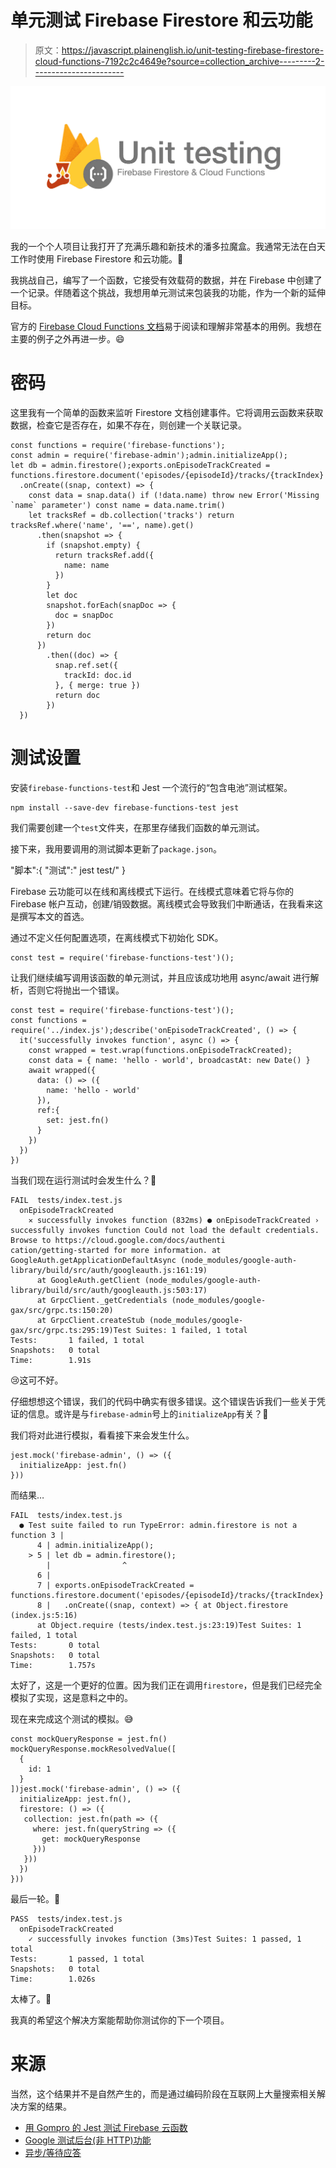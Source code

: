 # 单元测试 Firebase Firestore 和云功能

> 原文：<https://javascript.plainenglish.io/unit-testing-firebase-firestore-cloud-functions-7192c2c4649e?source=collection_archive---------2----------------------->

![](img/9bde5b36d6a089f4c86a0b9609ca01d8.png)

我的一个个人项目让我打开了充满乐趣和新技术的潘多拉魔盒。我通常无法在白天工作时使用 Firebase Firestore 和云功能。🤖

我挑战自己，编写了一个函数，它接受有效载荷的数据，并在 Firebase 中创建了一个记录。伴随着这个挑战，我想用单元测试来包装我的功能，作为一个新的延伸目标。

官方的 [Firebase Cloud Functions 文档](https://firebase.google.com/docs/functions)易于阅读和理解非常基本的用例。我想在主要的例子之外再进一步。😄

# 密码

这里我有一个简单的函数来监听 Firestore 文档创建事件。它将调用云函数来获取数据，检查它是否存在，如果不存在，则创建一个关联记录。

```
const functions = require('firebase-functions');
const admin = require('firebase-admin');admin.initializeApp();
let db = admin.firestore();exports.onEpisodeTrackCreated = functions.firestore.document('episodes/{episodeId}/tracks/{trackIndex}')
  .onCreate((snap, context) => {
    const data = snap.data() if (!data.name) throw new Error('Missing `name` parameter') const name = data.name.trim()
    let tracksRef = db.collection('tracks') return tracksRef.where('name', '==', name).get()
      .then(snapshot => {
        if (snapshot.empty) {
          return tracksRef.add({
            name: name
          })
        }
        let doc
        snapshot.forEach(snapDoc => {
          doc = snapDoc
        })
        return doc
      })
        .then((doc) => {
          snap.ref.set({
            trackId: doc.id
          }, { merge: true })
          return doc
        })
  })
```

# 测试设置

安装`firebase-functions-test`和 Jest 一个流行的“包含电池”测试框架。

```
npm install --save-dev firebase-functions-test jest
```

我们需要创建一个`test`文件夹，在那里存储我们函数的单元测试。

接下来，我用要调用的测试脚本更新了`package.json`。

"脚本":{
"测试":" jest test/"
}

Firebase 云功能可以在线和离线模式下运行。在线模式意味着它将与你的 Firebase 帐户互动，创建/销毁数据。离线模式会导致我们中断通话，在我看来这是撰写本文的首选。

通过不定义任何配置选项，在离线模式下初始化 SDK。

```
const test = require('firebase-functions-test')();
```

让我们继续编写调用该函数的单元测试，并且应该成功地用 async/await 进行解析，否则它将抛出一个错误。

```
const test = require('firebase-functions-test')();
const functions = require('../index.js');describe('onEpisodeTrackCreated', () => {
  it('successfully invokes function', async () => {
    const wrapped = test.wrap(functions.onEpisodeTrackCreated);
    const data = { name: 'hello - world', broadcastAt: new Date() }
    await wrapped({
      data: () => ({
        name: 'hello - world'
      }),
      ref:{
        set: jest.fn()
      }
    })
  })
})
```

当我们现在运行测试时会发生什么？🤔

```
FAIL  tests/index.test.js
  onEpisodeTrackCreated
    ✕ successfully invokes function (832ms) ● onEpisodeTrackCreated › successfully invokes function Could not load the default credentials. Browse to https://cloud.google.com/docs/authenti
cation/getting-started for more information. at GoogleAuth.getApplicationDefaultAsync (node_modules/google-auth-library/build/src/auth/googleauth.js:161:19)
      at GoogleAuth.getClient (node_modules/google-auth-library/build/src/auth/googleauth.js:503:17)
      at GrpcClient._getCredentials (node_modules/google-gax/src/grpc.ts:150:20)
      at GrpcClient.createStub (node_modules/google-gax/src/grpc.ts:295:19)Test Suites: 1 failed, 1 total
Tests:       1 failed, 1 total
Snapshots:   0 total
Time:        1.91s
```

😢这可不好。

仔细想想这个错误，我们的代码中确实有很多错误。这个错误告诉我们一些关于凭证的信息。或许是与`firebase-admin`号上的`initializeApp`有关？🤔

我们将对此进行模拟，看看接下来会发生什么。

```
jest.mock('firebase-admin', () => ({
  initializeApp: jest.fn()
}))
```

而结果…

```
FAIL  tests/index.test.js
  ● Test suite failed to run TypeError: admin.firestore is not a function 3 | 
      4 | admin.initializeApp();
    > 5 | let db = admin.firestore();
        |                ^
      6 | 
      7 | exports.onEpisodeTrackCreated = functions.firestore.document('episodes/{episodeId}/tracks/{trackIndex}')
      8 |   .onCreate((snap, context) => { at Object.firestore (index.js:5:16)
      at Object.require (tests/index.test.js:23:19)Test Suites: 1 failed, 1 total
Tests:       0 total
Snapshots:   0 total
Time:        1.757s
```

太好了，这是一个更好的位置。因为我们正在调用`firestore`，但是我们已经完全模拟了实现，这是意料之中的。

现在来完成这个测试的模拟。😅

```
const mockQueryResponse = jest.fn()
mockQueryResponse.mockResolvedValue([
  {
    id: 1
  }
])jest.mock('firebase-admin', () => ({
  initializeApp: jest.fn(),
  firestore: () => ({
   collection: jest.fn(path => ({
     where: jest.fn(queryString => ({
       get: mockQueryResponse
     }))
   })) 
  })
}))
```

最后一轮。😬

```
PASS  tests/index.test.js
  onEpisodeTrackCreated
    ✓ successfully invokes function (3ms)Test Suites: 1 passed, 1 total
Tests:       1 passed, 1 total
Snapshots:   0 total
Time:        1.026s
```

太棒了。🙌

我真的希望这个解决方案能帮助你测试你的下一个项目。

# 来源

当然，这个结果并不是自然产生的，而是通过编码阶段在互联网上大量搜索相关解决方案的结果。

*   [用 Gompro 的 Jest 测试 Firebase 云函数](https://medium.com/@leejh3224/testing-firebase-cloud-functions-with-jest-4156e65c7d29#0369)
*   [Google 测试后台(非 HTTP)功能](https://firebase.google.com/docs/functions/unit-testing#testing_background_non-http_functions)
*   [异步/等待应答](https://jestjs.io/docs/en/asynchronous.html#async-await)